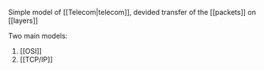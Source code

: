 Simple model of [[Telecom|telecom]], devided transfer of the [[packets]] on [[layers]]

Two main models:
1) [[OSI]]
2) [[TCP/IP]]